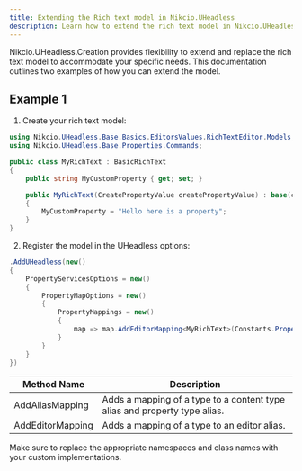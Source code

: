```yaml
---
title: Extending the Rich text model in Nikcio.UHeadless
description: Learn how to extend the rich text model in Nikcio.UHeadless.Creation.
---
```


Nikcio.UHeadless.Creation provides flexibility to extend and replace the rich text model to accommodate your specific needs. This documentation outlines two examples of how you can extend the model.

## Example 1

1. Create your rich text model:

```csharp
using Nikcio.UHeadless.Base.Basics.EditorsValues.RichTextEditor.Models;
using Nikcio.UHeadless.Base.Properties.Commands;

public class MyRichText : BasicRichText
{
    public string MyCustomProperty { get; set; }

    public MyRichText(CreatePropertyValue createPropertyValue) : base(createPropertyValue)
    {
        MyCustomProperty = "Hello here is a property";
    }
}
```

2. Register the model in the UHeadless options:

```csharp
.AddUHeadless(new()
{
    PropertyServicesOptions = new()
    {
        PropertyMapOptions = new()
        {
            PropertyMappings = new()
            {
                map => map.AddEditorMapping<MyRichText>(Constants.PropertyEditors.Aliases.TinyMce)
            }
        }
    }
})
```

| Method Name       | Description                                                                    |
|-------------------|--------------------------------------------------------------------------------|
| AddAliasMapping   | Adds a mapping of a type to a content type alias and property type alias.      |
| AddEditorMapping  | Adds a mapping of a type to an editor alias.                                   |

Make sure to replace the appropriate namespaces and class names with your custom implementations.